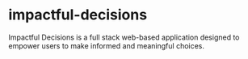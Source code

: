 # impactful-decisions
Impactful Decisions is a full stack web-based application designed to empower users to make informed and meaningful choices.
